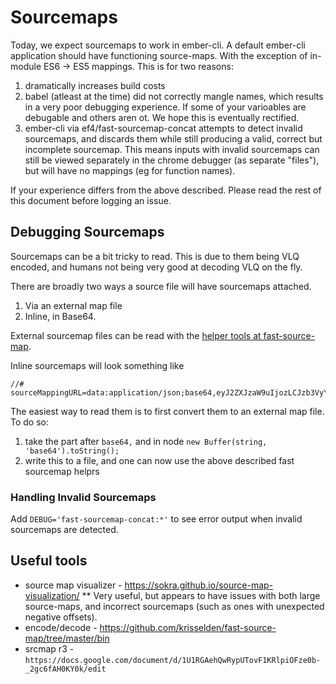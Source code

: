 # Sourcemaps

Today, we expect sourcemaps to work in ember-cli. A default ember-cli
application should have functioning source-maps. With the exception of in-module
ES6 -> ES5 mappings. This is for two reasons:

1. dramatically increases build costs
2. babel (atleast at the time) did not correctly mangle names, which results in
   a very poor debugging experience. If some of your varioables are debugable
   and others aren ot. We hope this is eventually rectified.
3. ember-cli via ef4/fast-sourcemap-concat attempts to detect invalid
   sourcemaps, and discards them while still producing a valid, correct but
   incomplete sourcemap.  This means inputs with invalid sourcemaps can still be
   viewed separately in the chrome debugger (as separate "files"), but will
   have no mappings (eg for function names).

If your experience differs from the above described. Please read the rest of
this document before logging an issue.

## Debugging Sourcemaps

Sourcemaps can be a bit tricky to read. This is due to them being VLQ encoded,
and humans not being very good at decoding VLQ on the fly.

There are broadly two ways a source file will have sourcemaps attached.

1. Via an external map file
2. Inline, in Base64.

External sourcemap files can be read with the [helper tools at
fast-source-map](https://github.com/krisselden/fast-source-map/tree/master/bin).

Inline sourcemaps will look something like

```
//# sourceMappingURL=data:application/json;base64,eyJ2ZXJzaW9uIjozLCJzb3VyY2VzIjpbImlubmVyL2ZpcnN0LmpzIiwiaW5uZXIvc2Vjb25kLmpzIl0sInNvdXJjZXNDb250ZW50IjpbImZ1bmN0aW9uIG1lYW5pbmdPZkxpZmUoKSB7XG4gIHRocm93IG5ldyBFcnJvcig0Mik7XG59XG5cbmZ1bmN0aW9uIGJvb20oKSB7XG4gIHRocm93IG5ldyBFcnJvcignYm9vbScpO1xufVxuIiwiZnVuY3Rpb24gc29tZXRoaW5nRWxzZSgpIHtcbiAgdGhyb3cgbmV3IEVycm9yKFwic29tZXRoaWduIGVsc2VcIik7XG59XG4iXSwibmFtZXMiOltdLCJtYXBwaW5ncyI6IkFBQUE7QUFDQTtBQUNBO0FBQ0E7QUFDQTtBQUNBO0FBQ0E7O0FDTkE7QUFDQTtBQUNBOyIsImZpbGUiOiJhbGwtaW5uZXIuanMifQ==
```


The easiest way to read them is to first convert them to an external map file.
To do so:

1. take the part after `base64,` and in node `new Buffer(string,
   'base64').toString();`
2. write this to a file, and one can now use the above described fast sourcemap
   helprs

### Handling Invalid Sourcemaps

Add `DEBUG='fast-sourcemap-concat:*'` to see error output when invalid
sourcemaps are detected.

## Useful tools

- source map visualizer - https://sokra.github.io/source-map-visualization/ **
  Very useful, but appears to have issues with both large source-maps, and
  incorrect sourcemaps (such as ones with unexpected negative offsets).
- encode/decode - https://github.com/krisselden/fast-source-map/tree/master/bin
- srcmap r3 - `https://docs.google.com/document/d/1U1RGAehQwRypUTovF1KRlpiOFze0b-_2gc6fAH0KY0k/edit`
